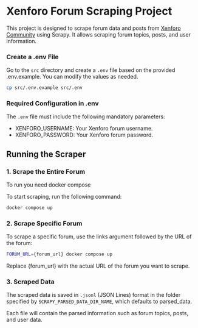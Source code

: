 # Xenforo Forum Scraping Project

This project is designed to scrape forum data and posts from [Xenforo Community](https://xenforo.com/community/) using Scrapy. It allows scraping forum topics, posts, and user information.

### Create a .env File
Go to the `src` directory and create a `.env` file based on the provided .env.example. You can modify the values as needed.

```bash
cp src/.env.example src/.env
```

### Required Configuration in .env
The `.env` file must include the following mandatory parameters:

* XENFORO_USERNAME: Your Xenforo forum username.
* XENFORO_PASSWORD: Your Xenforo forum password.

[//]: # (### Optional Configuration)

[//]: # (The following environment variables are optional and have default values, but can be customized:)

[//]: # ()
[//]: # (* `SCRAPY_CONCURRENT_REQUESTS`: Number of concurrent requests made by Scrapy &#40;default: 16&#41;.)

[//]: # (* `SCRAPY_DOWNLOAD_DELAY`: Delay between requests to avoid overloading the server &#40;default: 0 )

[//]: # (  seconds&#41;.)

[//]: # (* `SCRAPY_LOG_FILE`: Path to the Scrapy log file &#40;default: log.txt&#41;.)

[//]: # (* `SCRAPY_PARSED_DATA_DIR_NAME`: Directory where the parsed data will be saved &#40;default: parsed_data&#41;.)

[//]: # ()
[//]: # (Example .env File)

[//]: # (```bash)

[//]: # (XENFORO_USERNAME=your_username)

[//]: # (XENFORO_PASSWORD=your_password)

[//]: # ()
[//]: # (SCRAPY_CONCURRENT_REQUESTS=16)

[//]: # (SCRAPY_DOWNLOAD_DELAY=0.5)

[//]: # (SCRAPY_LOG_FILE=scrapy.log)

[//]: # (SCRAPY_PARSED_DATA_DIR_NAME=parsed_data)

[//]: # (```)

## Running the Scraper

### 1. Scrape the Entire Forum
To run you need docker compose

To start scraping, run the following command:

```bash
docker compose up
```

### 2. Scrape Specific Forum

To scrape a specific forum, use the links argument followed by the URL of the forum:

```bash
FORUM_URL={forum_url} docker compose up
```

Replace {forum_url} with the actual URL of the forum you want to scrape.

### 3. Scraped Data
The scraped data is saved in `.jsonl` (JSON Lines) format in the folder specified by `SCRAPY_PARSED_DATA_DIR_NAME`, which defaults to parsed_data.

Each file will contain the parsed information such as forum topics, posts, and user data.